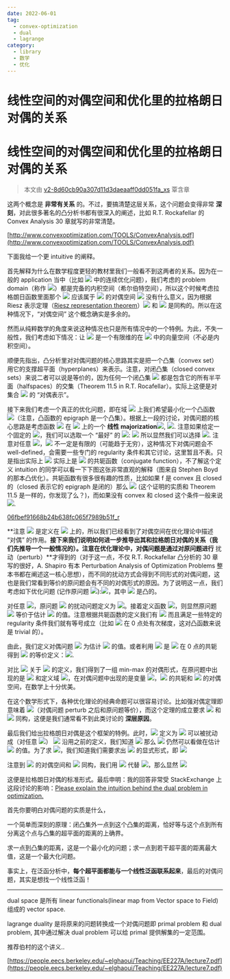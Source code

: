 ```yaml
---
date: 2022-06-01
tag:
  - convex-optimization
  - dual
  - lagrange
category:
  - library
  - 数学
  - 优化
---
```


# 线性空间的对偶空间和优化里的拉格朗日对偶的关系

# 线性空间的对偶空间和优化里的拉格朗日对偶的关系

> 本文由 [v2-8d60cb90a307d11d3daeaaff0dd051fa_xs](.//) 覃含章

这两个概念是 **非常有关系** 的。不过，要搞清楚这层关系，这个问题会变得非常 **深刻**，对此很多著名的凸分析书都有很深入的阐述，比如 R.T. Rockafellar 的 Convex Analysis 30 章就写的非常清楚。

[http://www.convexoptimization.com/TOOLS/ConvexAnalysis.pdf](http://www.convexoptimization.com/TOOLS/ConvexAnalysis.pdf)

下面我给一个更 intuitive 的阐释。

首先解释为什么在数学程度更轻的教材里我们一般看不到这两者的关系。因为在一般的 application 当中（比如 ![](https://www.zhihu.com/equation?tex=%5Cmathbb%7BR%7D%5En) 中的连续优化问题），我们考虑的 problem domain（称作 ![](https://www.zhihu.com/equation?tex=Y)）都是完备的内积空间（希尔伯特空间），所以这个时候考虑拉格朗日函数里面那个 ![](https://www.zhihu.com/equation?tex=%5Clambda) 应该属于 ![](https://www.zhihu.com/equation?tex=Y) 的对偶空间 ![](https://www.zhihu.com/equation?tex=Y%5E%2A) 没有什么意义，因为根据 Riesz 表示定理（[Riesz representation theorem](https://en.wikipedia.org/wiki/Riesz_representation_theorem)）![](https://www.zhihu.com/equation?tex=Y) 和 ![](https://www.zhihu.com/equation?tex=Y%5E%2A) 是同构的。所以在这种情况下，“对偶空间” 这个概念确实是多余的。

然而从纯粹数学的角度来说这种情况也只是所有情况中的一个特例。为此，不失一般性，我们考虑如下情况：让 ![](https://www.zhihu.com/equation?tex=Y) 是一个有限维的在 ![](https://www.zhihu.com/equation?tex=%5Cmathbb%7BR%7D) 中的向量空间（不必是内积空间）。

顺便先指出，凸分析里对对偶问题的核心思路其实是把一个凸集（convex set）用它的支撑超平面（hyperplanes）来表示。注意，对闭凸集（closed convex sets）来说二者可以说是等价的，因为任何一个闭凸集 ![](https://www.zhihu.com/equation?tex=C) 都是包含它的所有半平面（halfspaces）的交集（Theorem 11.5 in R.T. Rocafellar）。实际上这便是对集合 ![](https://www.zhihu.com/equation?tex=C) 的 “对偶表示”。

接下来我们考虑一个真正的优化问题，即在域 ![](https://www.zhihu.com/equation?tex=Y) 上我们希望最小化一个凸函数 ![](https://www.zhihu.com/equation?tex=f)（注意，凸函数的 epigraph 是一个凸集）。根据上一段的讨论，对偶问题的核心思路是考虑函数 ![](https://www.zhihu.com/equation?tex=f) 在 ![](https://www.zhihu.com/equation?tex=Y) 上的一个 **线性 majorization**![](https://www.zhihu.com/equation?tex=%5Clangle+%5Clambda%2Cx+%5Crangle+-+%5Calpha), ![](https://www.zhihu.com/equation?tex=%5Clambda%5Cin+Y%5E%2A). 注意如果给定一个固定的 ![](https://www.zhihu.com/equation?tex=%5Clambda)，我们可以选取一个 “最好” 的 ![](https://www.zhihu.com/equation?tex=%5Calpha):
![](https://www.zhihu.com/equation?tex=f%28x%29%5Cgeq++%5Clangle+%5Clambda%2C+x+%5Crangle-%5Calpha%2C+%5Cforall~x%5Cin+Y+%5CLeftrightarrow+%5Calpha%5Cgeq+%5Csup%5Climits_%7Bx%5Cin+Y%7D+%28+%5Clangle+%5Clambda%2C+x+%5Crangle-f%28x%29%29)
所以显然我们可以选择
![](https://www.zhihu.com/equation?tex=%5Calpha%3Df%5E%2A%28%5Clambda%29%3D+%5Csup%5Climits_%7Bx%5Cin+Y%7D+%28+%5Clangle+%5Clambda%2C+x+%5Crangle-f%28x%29%29).
注意对任意 ![](https://www.zhihu.com/equation?tex=%5Clambda)，![](https://www.zhihu.com/equation?tex=%5Calpha) 不一定是有限的（可能趋于无穷），这种情况下对偶问题会不 well-defined，会需要一些专门的 regularity 条件和其它讨论，这里暂且不表。只是指出实际上 ![](https://www.zhihu.com/equation?tex=f%5E%2A%28%5Clambda%29) 实际上是 ![](https://www.zhihu.com/equation?tex=f) 的共轭函数（conjugate function），不了解这个定义 intuition 的同学可以看一下下图这张非常直观的解释（图来自 Stephen Boyd 的那本凸优化）。共轭函数有很多很有趣的性质，比如如果 f 是 convex 且 closed 的（closed 表示它的 epigraph 是闭的）那么 ![](https://www.zhihu.com/equation?tex=f%5E%7B%2A%2A%7D%3Df) (这个证明的实质和 Theorem 11.5 是一样的，你发现了么？)，而如果没有 convex 和 closed 这个条件一般来说 ![](https://www.zhihu.com/equation?tex=f%5E%7B%2A%2A%7D+%3D+cl+%28co%28f%29+%29).

[06fbef91668b24b638fc065f7989b51f_r](.//)

**注意 ![](https://www.zhihu.com/equation?tex=f%5E%2A%28%5Clambda%29) 是定义在 ![](https://www.zhihu.com/equation?tex=Y%5E%2A) 上的，所以我们已经看到了对偶空间在优化理论中描述 “对偶” 的作用。**接下来我们说明如何进一步推导出其和拉格朗日对偶的关系（我们先推导一个一般情况的）。注意在优化理论中，对偶问题是通过对原问题进行** 扰动（perturb）**才得到的（对于这一点，不仅 R.T. Rockafellar 凸分析的 30 章写的很好，A. Shapiro 有本 Perturbation Analysis of Optimization Problems 整本书都在阐述这一核心思想），而不同的扰动方式会得到不同形式的对偶问题，这也是我们常看到等价的原问题会有不同的对偶形式的原因。为了说明这一点，我们考虑如下优化问题 (记作原问题 ![](https://www.zhihu.com/equation?tex=%5Ctextbf%7BP%7D)):![](https://www.zhihu.com/equation?tex=%5Cmin_%7Bx%5Cin+C%7D+%5Cphi%28x%2C0%29)，其中 ![](https://www.zhihu.com/equation?tex=%5Cphi%3AC%5Ctimes+D%5Crightarrow+%5Cmathbb%7BR%7D) 是凸的。

对任意 ![](https://www.zhihu.com/equation?tex=y%5Cin+D)，原问题 ![](https://www.zhihu.com/equation?tex=%5Ctextbf%7BP%7D) 的扰动问题定义为 ![](https://www.zhihu.com/equation?tex=%5Cmin_%7Bx%5Cin+C%7D+%5Cphi%28x%2Cy%29)。接着定义函数 ![](https://www.zhihu.com/equation?tex=h%28y%29%3D%5Cinf_%7Bx%5Cin+C%7D%5Cphi%28x%2Cy%29)，则显然原问题 ![](https://www.zhihu.com/equation?tex=%5Ctextbf%7BP%7D) 等价于估计 ![](https://www.zhihu.com/equation?tex=h%280%29) 的值。注意根据共轭函数的定义我们有 ![](https://www.zhihu.com/equation?tex=h%280%29%5Cgeq+h%5E%7B%2A%2A%7D%280%29) 而且满足一些特定的 regularity 条件我们就有等号成立（比如 ![](https://www.zhihu.com/equation?tex=h) 在 0 点处有次梯度，这对凸函数来说是 trivial 的）。

由此，我们定义对偶问题 ![](https://www.zhihu.com/equation?tex=%5Ctextbf%7BD%7D) 为估计 ![](https://www.zhihu.com/equation?tex=h%5E%7B%2A%2A%7D%280%29) 的值。或者利用 ![](https://www.zhihu.com/equation?tex=h%5E%7B%2A%2A%7D%280%29) 是 ![](https://www.zhihu.com/equation?tex=h%5E%2A) 在 0 点的共轭得到 ![](https://www.zhihu.com/equation?tex=%5Ctextbf%7BD%7D) 的等价定义：![](https://www.zhihu.com/equation?tex=%5Cmax_%7By%5E%2A%5Cin+D%5E%2A%7D-h%5E%2A%28y%5E%2A%29%3D%5Cmax_%7By%5E%2A%5Cin+D%5E%2A%7D-%5Cphi%5E%2A%280%2Cy%5E%2A%29).

对比 ![](https://www.zhihu.com/equation?tex=%5Ctextbf%7BP%7D) 关于 ![](https://www.zhihu.com/equation?tex=%5Cphi) 的定义，我们得到了一组 min-max 的对偶形式，在原问题中出现的是 ![](https://www.zhihu.com/equation?tex=x%2C%5Cphi) 和定义域 ![](https://www.zhihu.com/equation?tex=C)，在对偶问题中出现的是变量 ![](https://www.zhihu.com/equation?tex=y)，![](https://www.zhihu.com/equation?tex=%5Cphi) 的共轭和 ![](https://www.zhihu.com/equation?tex=D) 的对偶空间，在数学上十分优美。

在这个数学形式下，各种优化理论的经典命题可以很容易讨论。比如强对偶定理即意味着 ![](https://www.zhihu.com/equation?tex=%5Cphi%5E%7B%2A%2A%7D%3D%5Cphi)（对偶问题 perturb 之后和原问题等价），而这个定理的成立要求 ![](https://www.zhihu.com/equation?tex=Y) 和 ![](https://www.zhihu.com/equation?tex=Y%5E%7B%2A%2A%7D) 同构，这便是我们通常看不到此类讨论的 **深层原因**。

最后我们给出拉格朗日对偶是这个框架的特例。此时，![](https://www.zhihu.com/equation?tex=%5Ctextbf%7BP%7D) 定义为
![](https://www.zhihu.com/equation?tex=%5Cbegin%7Balign%7D%5Cmin_%7Bx%5Cin+%5Cmathbb%7BR%7D%7D~+%26++f%28x%29%5C%5C%5Ctext%7Bs.t.+%7D+%26+g%28x%29%5Cleq+0.%5Cend%7Balign%7D)
可以被扰动成（对任意 ![](https://www.zhihu.com/equation?tex=y+%5Cin+%5Cmathbb%7BR%7D)）
![](https://www.zhihu.com/equation?tex=%5Cbegin%7Balign%7D%5Cmin_%7Bx%5Cin+%5Cmathbb%7BR%7D%7D~+%26++f%28x%29%5C%5C+%5Ctext%7Bs.t.+%7D+%26+g%28x%29%2By%5Cleq+0.%5Cend%7Balign%7D)
沿用之前的定义，我们知道 ![](https://www.zhihu.com/equation?tex=%5Cphi%28x%2Cy%29%3Df%28x%29+%5Ccdot+1%28g%28x%29%2By%5Cleq+0+%29+%2B+%5Cinfty+%5Ccdot+1%28g%28x%29%2By%3E0+%29) 那么 ![](https://www.zhihu.com/equation?tex=%5Ctextbf%7BP%7D) 仍然可以看做在估计 ![](https://www.zhihu.com/equation?tex=h%280%29) 的值。为了求 ![](https://www.zhihu.com/equation?tex=%5Ctextbf%7BD%7D)，我们知道我们需要求出 ![](https://www.zhihu.com/equation?tex=-%5Cphi%5E%2A%280%2Cy%5E%2A%29) 的显式形式，即
![](https://www.zhihu.com/equation?tex=%5Cbegin%7Balign%7D-%5Cphi%5E%2A%280%2Cy%5E%2A%29%3D+%26+-%5Csup%5Climits_%7Bg%28x%29%2By%5Cleq+0++%7D+%28%5Clangle+y%5E%2A%2Cy%5Crangle+-f%28x%29%29%5C%5C+%3D+%26+-%5Csup%5Climits_%7Bx%5Cin+%5Cmathbb%7BR%7D%2C+q%5Cgeq+0%7D+%5Clangle+y%5E%2A%2C-g%28x%29-q+%5Crangle+-+f%28x%29%5C%5C+%3D+%26+%5Cinf_%7Bx%5Cin+%5Cmathbb%7BR%7D%2Cq%5Cgeq+0%7D+f%28x%29%2B%5Clangle+y%5E%2A%2Cg%28x%29%5Crangle+%2B%5Clangle+y%5E%2A%2Cq%5Crangle.%5Cend%7Balign%7D)

注意到 ![](https://www.zhihu.com/equation?tex=%5Cmathbb%7BR%7D) 的对偶空间和 ![](https://www.zhihu.com/equation?tex=%5Cmathbb%7BR%7D) 同构，我们用 ![](https://www.zhihu.com/equation?tex=%5Clambda) 代替 ![](https://www.zhihu.com/equation?tex=y%5E%2A)，那么显然 ![](https://www.zhihu.com/equation?tex=-%5Cphi%5E%2A%280%2C%5Clambda%29%3D++%5Cinf_%7Bx%5Cin+%5Cmathbb%7BR%7D%7D+%28f%28x%29%2B%5Clangle+%5Clambda%2Cg%28x%29%5Crangle%29%5Ccdot+1%28%5Clambda%5Cgeq+0%29-%5Cinfty+%5Ccdot+1+%28%5Clambda%3C0%29+.)

这便是拉格朗日对偶的标准形式。最后申明：我的回答非常受 StackExchange 上这段讨论的影响：[Please explain the intuition behind the dual problem in optimization.](http://math.stackexchange.com/questions/223235/please-explain-the-intuition-behind-the-dual-problem-in-optimization)


首先你要明白对偶问题的实质是什么，

一个简单而深刻的原理：闭凸集外一点到这个凸集的距离，恰好等与这个点到所有分离这个点与凸集的超平面的距离的上确界。

求一点到凸集的距离，这是一个最小化的问题；求一点到若干超平面的距离最大值，这是一个最大化问题。

事实上，在泛函分析中，**每个超平面都能与一个线性泛函联系起来**，最后的对偶问题，其实是想找一个线性泛函！

---------------------------------------------------------------------------------------------------------------------------------

dual space 是所有 linear functionals(linear map from Vector space to Field) 组成的 vector space.

lagrange duality 是将原来的问题转换成一个对偶问题即 primal problem 和 dual problem, 其中通过解决 dual problem 可以给 primal 提供解集的一定范围。

推荐伯村的这个讲义..

[https://people.eecs.berkeley.edu/~elghaoui/Teaching/EE227A/lecture7.pdf](https://people.eecs.berkeley.edu/~elghaoui/Teaching/EE227A/lecture7.pdf)
